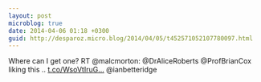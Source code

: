 ```yaml
---
layout: post
microblog: true
date: 2014-04-06 01:18 +0300
guid: http://desparoz.micro.blog/2014/04/05/t452571052107780097.html
---
```

Where can I get one? RT @malcmorton: @DrAliceRoberts @ProfBrianCox  liking this .. [t.co/WsoVtIruG...](http://t.co/WsoVtIruGL) @ianbetteridge
